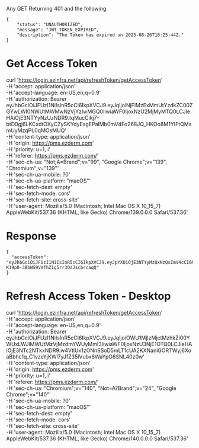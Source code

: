 Any GET Returning 401 and the following:

```
{
    "status": "UNAUTHORIZED",
    "message": "JWT_TOKEN_EXPIRED",
    "description": "The Token has expired on 2025-08-26T18:25:44Z."
}
```


# Get Access Token
curl 'https://login.ezinfra.net/api/refreshToken/getAccessToken' \
  -H 'accept: application/json' \
  -H 'accept-language: en-US,en;q=0.9' \
  -H 'authorization: Bearer eyJhbGciOiJFUzI1NiIsInR5cCI6IkpXVCJ9.eyJqIjoiNjFlMzExMmUtYzdkZC00ZGYwLWI0NWUtMWMwNzVjYzIwMGQ0IiwiaWF0IjoxNzU2MjMyMTQ0LCJleHAiOjE3NTYyNzUzNDR9.tqMucCikj7-btD0gj6LKCxdtOXyCZySKYdyEsgEPalMb0mV4Fo268JQ_HKOo8M1YIFtQMsmUyMzqPL0qMOsMUQ' \
  -H 'content-type: application/json' \
  -H 'origin: https://pms.ezderm.com' \
  -H 'priority: u=1, i' \
  -H 'referer: https://pms.ezderm.com/' \
  -H 'sec-ch-ua: "Not;A=Brand";v="99", "Google Chrome";v="139", "Chromium";v="139"' \
  -H 'sec-ch-ua-mobile: ?0' \
  -H 'sec-ch-ua-platform: "macOS"' \
  -H 'sec-fetch-dest: empty' \
  -H 'sec-fetch-mode: cors' \
  -H 'sec-fetch-site: cross-site' \
  -H 'user-agent: Mozilla/5.0 (Macintosh; Intel Mac OS X 10_15_7) AppleWebKit/537.36 (KHTML, like Gecko) Chrome/139.0.0.0 Safari/537.36'


  # Response
  ```
  {
    "accessToken": "eyJhbGciOiJFUzI1NiIsInR5cCI6IkpXVCJ9.eyJpYXQiOjE3NTYyMzQxNzQsImV4cCI6MTc1NjIzNDc3NCwibiI6ImRyZ2pva2EiLCJhIjo0LCJ1IjoiMjkzYTFiNjAtNWFjMC0xMWYwLTk5NTUtNmZiM2ZiODFkZWY3IiwicCI6IjRjYzk2OTIyLTRkODMtNDE4My04NjNiLTc0OGQ2OWRlNjIxZiIsImQiOiIwMTM4MSIsInoiOiJBbWVyaWNhL0xvc19BbmdlbGVzIiwiZyI6IjYxZTMxMTJlLWM3ZGQtNGRmMC1iNDVlLTFjMDc1Y2MyMDBkNCIsInMiOjQ3MDM5ODMsInQiOjIsInNyIjozNTYzfQ.M3sTw1qf_j_6hrHDc9ThZyeUNWyk9dpWqKTlkanOEoUny8Lucuq-K19p0-3BbWS9VXfhZ1g5rr3OdJscbrcaqQ"
}
  ```

# Refresh Access Token - Desktop
  curl 'https://login.ezinfra.net/api/refreshToken/getAccessToken' \
  -H 'accept: application/json' \
  -H 'accept-language: en-US,en;q=0.9' \
  -H 'authorization: Bearer eyJhbGciOiJFUzI1NiIsInR5cCI6IkpXVCJ9.eyJqIjoiOWU1MjIzMjctMzhkZi00YWUxLWJlMWUtMzVjMzdmYWUyMmI3IiwiaWF0IjoxNzU3NjE1OTQ0LCJleHAiOjE3NTc2NTkxNDR9.w4VtlUx1zONnSSoD5mLT1cUA2KXNaniGORTWyj6XoaBbhc1q_C1vzeYjKWl7yJfZ35lVubx8WaYpO8SNL40z0w' \
  -H 'content-type: application/json' \
  -H 'origin: https://pms.ezderm.com' \
  -H 'priority: u=1, i' \
  -H 'referer: https://pms.ezderm.com/' \
  -H 'sec-ch-ua: "Chromium";v="140", "Not=A?Brand";v="24", "Google Chrome";v="140"' \
  -H 'sec-ch-ua-mobile: ?0' \
  -H 'sec-ch-ua-platform: "macOS"' \
  -H 'sec-fetch-dest: empty' \
  -H 'sec-fetch-mode: cors' \
  -H 'sec-fetch-site: cross-site' \
  -H 'user-agent: Mozilla/5.0 (Macintosh; Intel Mac OS X 10_15_7) AppleWebKit/537.36 (KHTML, like Gecko) Chrome/140.0.0.0 Safari/537.36'